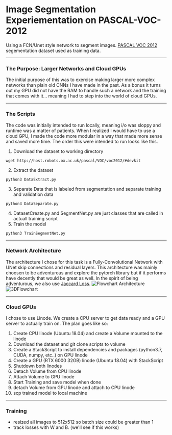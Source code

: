 # Image Segmentation Experiementation on PASCAL-VOC-2012
Using a FCN/Unet style network to segment images.  [PASCAL VOC 2012](http://host.robots.ox.ac.uk/pascal/VOC/voc2012/) segementation dataset used as training data.
____
### The Purpose: Larger Networks and Cloud GPUs
The initial purpose of this was to exercise making larger more complex networks than plain old CNNs I have made in the past. As a bonus it turns out my GPU did not have the RAM to handle such a network and the training that comes with it... meaning I had to step into the world of cloud GPUs.
___
### The Scripts
The code was initially intended to run locally, meaning i/o was sloppy and runtime was a matter of patients. When I realized I would have to use a cloud GPU, I made the code more modular in a way that made more sense and saved more time. The order this were intended to run looks like this.

1. Download the dataset to working directory
 ```
 wget http://host.robots.ox.ac.uk/pascal/VOC/voc2012/#devkit
 ```
 2. Extract the dataset
 ```
 python3 DataExtract.py
 ````
 3. Separate Data that is labeled from segmentation and separate training and validation data
 ```
 python3 DataSeparate.py
 ```
 4. DatasetCreate.py and SegmentNet.py are just classes that are called in actuall training script
 5. Train the model
 ```
 python3 TrainSegmentNet.py
 ```
 ___
 ### Network Architecture
 The architecture I chose for this task is a Fully-Convolutional Network with UNet skip connections and residual layers. This architecture was mainly choosen to be adventurous and explore the pytorch library but if it performs have decently that would be great as well. In the spirit of being adventurous, we also use [Jaccard Loss](https://github.com/kevinzakka/pytorch-goodies/blob/master/losses.py).
 ![Flowchart Architecture](SegmentNet_flat.png)
 ![3DFlowchart](3DSegmentNet.png)
 
 ___
 ### Cloud GPUs
 I chose to use Linode. We create a CPU server to get data ready and a GPU server to actually train on. The plan goes like so:
 1. Create CPU linode (Ubuntu 18.04) and create a Volume mounted to the linode
 2. Download the dataset and git clone scripts to volume
 3. Create a StackScript to install dependencies and packages (python3.7, CUDA, numpy, etc..) on GPU linode
 4. Create a GPU (RTX 6000 32GB) linode (Ubuntu 18.04) with StackScript
 6. Shutdown both linodes
 7. Detach Volume from CPU linode
 8. Attach Volume to GPU linode
 9. Start Training and save model when done
 10. detach Volume from GPU linode and attach to CPU linode
 11. scp trained model to local machine
 ___
 ### Training
 * resized all images to 512x512 so batch size could be greater than 1
 * track losses with W and B. (we'll see if this works)
 
